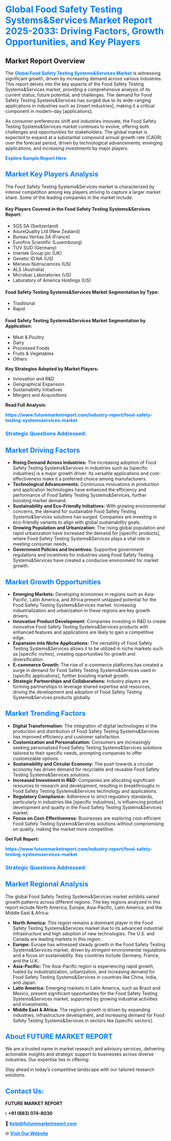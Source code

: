 <h1 style="color: #007BFF;">Global Food Safety Testing Systems&Services Market Report 2025-2033: Driving Factors, Growth Opportunities, and Key Players</h1>

<section id="overview">
<h2>Market Report Overview</h2>
<p>The <a href="https://www.futuremarketreport.com/industry-report/food-safety-testing-systemsservices-market" style="color: #007BFF; text-decoration: none;"><strong>Global Food Safety Testing Systems&Services Market</strong></a> is witnessing significant growth, driven by increasing demand across various industries. This report delves into the key aspects of the Food Safety Testing Systems&Services market, providing a comprehensive analysis of its current status, future potential, and challenges. The demand for Food Safety Testing Systems&Services has surged due to its wide-ranging applications in industries such as [insert industries], making it a critical component in modern-day [applications].</p>
<p>As consumer preferences shift and industries innovate, the Food Safety Testing Systems&Services market continues to evolve, offering both challenges and opportunities for stakeholders. The global market is expected to expand at a substantial compound annual growth rate (CAGR) over the forecast period, driven by technological advancements, emerging applications, and increasing investments by major players.</p>
</section>

<section id="overview">
<p><a href="https://www.futuremarketreport.com/request-sample/reportId=82801" style="color: #007BFF; text-decoration: none;"><strong>Explore Sample Report Here</strong></a></p>
</section>

<section id="key-players">
<h2 style="color: #007BFF;">Market Key Players Analysis</h2>
<p>The Food Safety Testing Systems&Services market is characterized by intense competition among key players striving to capture a larger market share. Some of the leading companies in the market include:</p>
<h4>Key Players Covered in the Food Safety Testing Systems&Services Report:</h4>
<ul><li>SGS SA (Switzerland)</li><li>AsureQuality Ltd (New Zealand)</li><li>Bureau Veritas SA (France)</li><li>Eurofins Scientific (Luxembourg)</li><li>TUV SUD (Germany)</li><li>Intertek Group plc (UK)</li><li>Genetic ID NA (US)</li><li>Merieux Nutrisciences (US)</li><li>ALS (Australia)</li><li>Microbac Laboratories (US)</li><li>Laboratory of America Holdings (US)</li></ul>
<h4>Food Safety Testing Systems&Services Market Segmentation by Type:</h4>
<ul><li>Traditional</li><li>Rapid</li></ul>

<h4>Food Safety Testing Systems&Services Market Segmentation by Application:</h4>
<ul><li>Meat &amp; Poultry</li><li>Dairy</li><li>Processed Foods</li><li>Fruits &amp; Vegetables</li><li>Others</li></ul>
<p><strong>Key Strategies Adopted by Market Players:</strong></p>
<ul>
<li>Innovation and R&D</li>
<li>Geographical Expansion</li>
<li>Sustainability Initiatives</li>
<li>Mergers and Acquisitions</li>
</ul>
</section>

<section>
<p><strong>Read Full Analysis: </strong></p><a href="https://www.futuremarketreport.com/industry-report/food-safety-testing-systemsservices-market" style="color: #007BFF; text-decoration: none;"><strong>https://www.futuremarketreport.com/industry-report/food-safety-testing-systemsservices-market</strong></a>
<h3 style="color: #007BFF;">Strategic Questions Addressed:</h3>
</section>

<section id="driving-factors">
<h2 style="color: #007BFF;">Market Driving Factors</h2>
<ul>
<li><strong>Rising Demand Across Industries:</strong> The increasing adoption of Food Safety Testing Systems&Services in industries such as [specific industries] is a major growth driver. Its versatile applications and cost-effectiveness make it a preferred choice among manufacturers.</li>
<li><strong>Technological Advancements:</strong> Continuous innovations in production and application technologies have enhanced the efficiency and performance of Food Safety Testing Systems&Services, further boosting market demand.</li>
<li><strong>Sustainability and Eco-Friendly Initiatives:</strong> With growing environmental concerns, the demand for sustainable Food Safety Testing Systems&Services solutions has surged. Companies are investing in eco-friendly variants to align with global sustainability goals.</li>
<li><strong>Growing Population and Urbanization:</strong> The rising global population and rapid urbanization have increased the demand for [specific products], where Food Safety Testing Systems&Services plays a vital role in meeting consumer needs.</li>
<li><strong>Government Policies and Incentives:</strong> Supportive government regulations and incentives for industries using Food Safety Testing Systems&Services have created a conducive environment for market growth.</li>
</ul>
</section>

<section id="growth-opportunities">
<h2 style="color: #007BFF;">Market Growth Opportunities</h2>
<ul>
<li><strong>Emerging Markets:</strong> Developing economies in regions such as Asia-Pacific, Latin America, and Africa present untapped potential for the Food Safety Testing Systems&Services market. Increasing industrialization and urbanization in these regions are key growth drivers.</li>
<li><strong>Innovative Product Development:</strong> Companies investing in R&D to create innovative Food Safety Testing Systems&Services products with enhanced features and applications are likely to gain a competitive edge.</li>
<li><strong>Expansion into Niche Applications:</strong> The versatility of Food Safety Testing Systems&Services allows it to be utilized in niche markets such as [specific niches], creating opportunities for growth and diversification.</li>
<li><strong>E-commerce Growth:</strong> The rise of e-commerce platforms has created a surge in demand for Food Safety Testing Systems&Services used in [specific applications], further boosting market growth.</li>
<li><strong>Strategic Partnerships and Collaborations:</strong> Industry players are forming partnerships to leverage shared expertise and resources, driving the development and adoption of Food Safety Testing Systems&Services products globally.</li>
</ul>
</section>

<section id="trending-factors">
<h2 style="color: #007BFF;">Market Trending Factors</h2>
<ul>
<li><strong>Digital Transformation:</strong> The integration of digital technologies in the production and distribution of Food Safety Testing Systems&Services has improved efficiency and customer satisfaction.</li>
<li><strong>Customization and Personalization:</strong> Consumers are increasingly seeking personalized Food Safety Testing Systems&Services solutions tailored to their specific needs, prompting companies to offer customizable options.</li>
<li><strong>Sustainability and Circular Economy:</strong> The push towards a circular economy has driven demand for recyclable and reusable Food Safety Testing Systems&Services solutions.</li>
<li><strong>Increased Investment in R&D:</strong> Companies are allocating significant resources to research and development, resulting in breakthroughs in Food Safety Testing Systems&Services technology and applications.</li>
<li><strong>Regulatory Compliance:</strong> Adherence to strict regulatory standards, particularly in industries like [specific industries], is influencing product development and quality in the Food Safety Testing Systems&Services market.</li>
<li><strong>Focus on Cost-Effectiveness:</strong> Businesses are exploring cost-efficient Food Safety Testing Systems&Services solutions without compromising on quality, making the market more competitive.</li>
</ul>
</section>

<section>
<p><strong>Get Full Report: </strong></p><a href="https://www.futuremarketreport.com/industry-report/food-safety-testing-systemsservices-market" style="color: #007BFF; text-decoration: none;"><strong>https://www.futuremarketreport.com/industry-report/food-safety-testing-systemsservices-market</strong></a>
<h3 style="color: #007BFF;">Strategic Questions Addressed:</h3>
</section>


<section id="regional-analysis">
<h2 style="color: #007BFF;">Market Regional Analysis</h2>
<p>The global Food Safety Testing Systems&Services market exhibits varied growth patterns across different regions. The key regions analyzed in this report include North America, Europe, Asia-Pacific, Latin America, and the Middle East & Africa:</p>
<ul>
<li><strong>North America:</strong> This region remains a dominant player in the Food Safety Testing Systems&Services market due to its advanced industrial infrastructure and high adoption of new technologies. The U.S. and Canada are leading markets in this region.</li>
<li><strong>Europe:</strong> Europe has witnessed steady growth in the Food Safety Testing Systems&Services market, driven by stringent environmental regulations and a focus on sustainability. Key countries include Germany, France, and the U.K.</li>
<li><strong>Asia-Pacific:</strong> The Asia-Pacific region is experiencing rapid growth, fueled by industrialization, urbanization, and increasing demand for Food Safety Testing Systems&Services in countries like China, India, and Japan.</li>
<li><strong>Latin America:</strong> Emerging markets in Latin America, such as Brazil and Mexico, present significant opportunities for the Food Safety Testing Systems&Services market, supported by growing industrial activities and investments.</li>
<li><strong>Middle East & Africa:</strong> The region’s growth is driven by expanding industries, infrastructure development, and increasing demand for Food Safety Testing Systems&Services in sectors like [specific sectors].</li>
</ul>
</section>

<footer>
<h2 style="color: #007BFF;">About FUTURE MARKET REPORT</h2>
<p>We are a trusted name in market research and advisory services, delivering actionable insights and strategic support to businesses across diverse industries. Our expertise lies in offering:</p>

<p>Stay ahead in today’s competitive landscape with our tailored research solutions.</p>

<h2 style="color: #007BFF;">Contact Us:</h2>
<p><strong>FUTURE MARKET REPORT</strong></p>
<p>📞 <strong>+91 (883) 074-8030</strong></p>
<p>📧 <strong><a href="mailto:help@futuremarketreport.com" style="color: #007BFF;">help@futuremarketreport.com</a></strong></p>
<p>🌐 <strong><a href="https://www.futuremarketreport.com/" style="color: #007BFF;">Visit Our Website</a></strong></p>
</footer>